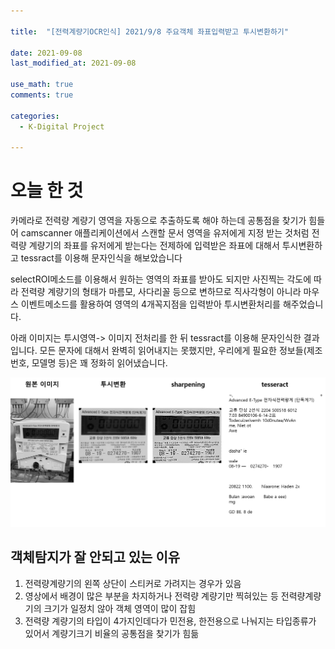 ```yaml
---

title:  "[전력계량기OCR인식] 2021/9/8 주요객체 좌표입력받고 투시변환하기"

date: 2021-09-08
last_modified_at: 2021-09-08

use_math: true
comments: true

categories:
  - K-Digital Project

---
```



# 오늘 한 것
카메라로 전력량 계량기 영역을 자동으로 추출하도록 해야 하는데 공통점을 찾기가 힘들어 camscanner 애플리케이션에서 스캔할 문서 영역을 유저에게 지정 받는 것처럼 전력량 계량기의 좌표를 유저에게 받는다는 전제하에 입력받은 좌표에 대해서 투시변환하고 tessract를 이용해 문자인식을 해보았습니다



selectROI메소드를 이용해서 원하는 영역의 좌표를 받아도 되지만 사진찍는 각도에 따라 전력량 계량기의 형태가 마름모, 사다리꼴 등으로 변하므로 직사각형이 아니라 마우스 이벤트메소드를 활용하여 영역의 4개꼭지점을 입력받아 투시변환처리를 해주었습니다.

아래 이미지는 투시영역-> 이미지 전처리를 한 뒤 tessract를 이용해 문자인식한 결과입니다. 모든 문자에 대해서 완벽히 읽어내지는 못했지만, 우리에게 필요한 정보들(제조번호, 모델명 등)은 꽤 정화히 읽어냈습니다.

![59_K-Digital_Training_Project_1](\assets\images\59_K-Digital_Training_Project_1.png)



## 객체탐지가 잘 안되고 있는 이유

1. 전력량계량기의 왼쪽 상단이 스티커로 가려지는 경우가 있음
2. 영상에서 배경이 많은 부분을 차지하거나 전력량 계량기만 찍혀있는 등 전력량계량기의 크기가 일정치 않아 객체 영역이 많이 잡힘
3. 전력량 계량기의 타입이 4가지인데다가 민전용, 한전용으로 나눠지는 타입종류가 있어서 계량기크기 비율의                                                                                                                       공통점을 찾기가 힘듦



## 





